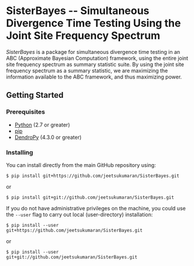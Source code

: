# SisterBayes -- Simultaneous Divergence Time Testing Using the Joint Site Frequency Spectrum

*SisterBayes* is a package for simultaneous divergence time testing in an ABC (Approximate Bayesian Computation) framework, using the entire joint site frequency spectrum as summary statistic suite.
By using the joint site frequency spectrum as a summary statistic, we are maximizing the information available to the ABC framework, and thus maximizing power.

## Getting Started

### Prerequisites

-   [Python](https://www.python.org/downloads/) (2.7 or greater)
-   [pip](https://pip.pypa.io/en/latest/installing/)
-   [DendroPy](https://www.dendropy.org/downloading.html) (4.3.0 or greater)

### Installing

You can install directly from the main GitHub repository using:

```
$ pip install git+https://github.com/jeetsukumaran/SisterBayes.git
```

or

```
$ pip install git+git://github.com/jeetsukumaran/SisterBayes.git
```

If you do not have administrative privileges on the machine, you could use the ``--user`` flag to carry out local (user-directory) installation:

```
$ pip install --user git+https://github.com/jeetsukumaran/SisterBayes.git
```

or

```
$ pip install --user git+git://github.com/jeetsukumaran/SisterBayes.git
```

